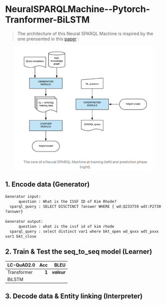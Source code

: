# NeuralSPARQLMachine--Pytorch-Tranformer-BiLSTM
> The architecture of this Neural SPARQL Machine is inspired by the one prensented in this [paper](https://s3.eu-west-2.amazonaws.com/tsoru.aksw.org/neural-sparql-machines/soru-marx-semantics2017.html) :
<p align="center">
  <img src="https://github.com/gabguerin/NeuralSPARQLMachine--Pytorch-Tranformer-BiLSTM/blob/main/data/NSpM.PNG" width="450" height="400">
</p>

## 1. Encode data (Generator)
```sparql
Generator input:
      question : What is the ISSF ID of Kim Rhode?
  sparql_query : SELECT DISCTINCT ?answer WHERE { wd:Q233759 wdt:P2730 ?answer}

Generator output:
      question : what is the issf id of kim rhode
  sparql_query : select distinct var1 where bkt_open wd_qxxx wdt_pxxx var1 bkt_close
```

## 2. Train & Test the seq_to_seq model (Learner)

LC-QuAD2.0 | Acc | BLEU
:- | -: | -:
Transformer | **1** | **_valeur_**
BiLSTM |  | 

## 3. Decode data & Entity linking (Interpreter)
